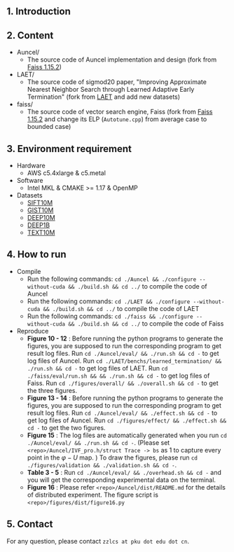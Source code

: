 ## 1. Introduction<br>



## 2. Content<br>

- Auncel/<br>
    - The source code of Auncel implementation and design (fork from [Faiss 1.15.2](https://github.com/facebookresearch/faiss/tree/v1.5.2))
- LAET/<br>
    - The source code of sigmod20 paper, "Improving Approximate Nearest Neighbor Search through Learned Adaptive Early Termination" (fork from [LAET](https://github.com/efficient/faiss-learned-termination) and add new datasets)
- faiss/<br>
    - The source code of vector search engine, Faiss (fork from [Faiss 1.15.2](https://github.com/facebookresearch/faiss/tree/v1.5.2) and change its ELP (`Autotune.cpp`) from average case to bounded case)

## 3. Environment requirement<br>

- Hardware<br>
  - AWS c5.4xlarge & c5.metal<br>
- Software<br>
  - Intel MKL & CMAKE >= 1.17 & OpenMP<br>
- Datasets<br>
  - [SIFT10M](http://corpus-texmex.irisa.fr/)
  - [GIST10M](http://corpus-texmex.irisa.fr/)
  - [DEEP10M](https://research.yandex.com/datasets/biganns)
  - [DEEP1B](https://research.yandex.com/datasets/biganns)
  - [TEXT10M](https://big-ann-benchmarks.com/)

## 4. How to run<br>

- Compile<br>
    - Run the following commands: `cd ./Auncel && ./configure --without-cuda && ./build.sh && cd ../` to compile the code of Auncel
    - Run the following commands: `cd ./LAET && ./configure --without-cuda && ./build.sh && cd ../` to compile the code of LAET
    - Run the following commands: `cd ./faiss && ./configure --without-cuda && ./build.sh && cd ../` to compile the code of Faiss
- Reproduce
    - **Figure 10 - 12** : Before running the python programs to generate the figures, you are supposed to run the corresponding program to get result log files. Run `cd ./Auncel/eval/ && ./run.sh && cd -` to get log files of Auncel.
    Run `cd ./LAET/benchs/learned_termination/ && ./run.sh && cd -` to get log files of LAET. Run `cd ./faiss/eval/run.sh && && ./run.sh && cd -` to get log files of Faiss. 
    Run `cd ./figures/overall/ && ./overall.sh && cd -` to get the three figures.
    - **Figure 13 - 14** : Before running the python programs to generate the figures, you are supposed to run the corresponding program to get result log files. Run `cd ./Auncel/eval/ && ./effect.sh && cd -` to get log files of Auncel.
    Run `cd ./figures/effect/ && ./effect.sh && cd -` to get the two figures.
    - **Figure 15** : The log files are automatically generated when you run `cd ./Auncel/eval/ && ./run.sh && cd -`. 
    (Please set `<repo>/Auncel/IVF_pro.h/struct Trace -> bs` as 1 to capture every point in the $\varphi - U$ map. ) 
    To draw the figures, please run `cd ./figures/validation && ./validation.sh && cd -`.
    - **Table 3 - 5** : Run `cd ./Auncel/eval/ && ./overhead.sh && cd -` and you will get the corresponding experimental data on the terminal.
    - **Figure 16** : Please refer `<repo>/Auncel/dist/README.md` for the details of distributed experiment. The figure script is `<repo>/figures/dist/figure16.py`

## 5. Contact<br>

For any question, please contact  `zzlcs at pku dot edu dot cn`.